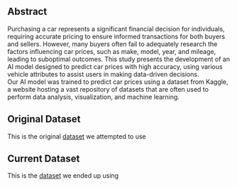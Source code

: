 ## Abstract <br>
Purchasing a car represents a significant financial decision for individuals, requiring accurate pricing to ensure informed transactions for both buyers and sellers. However, many buyers often fail to adequately research the factors influencing car prices, 
such as make, model, year, and mileage, leading to suboptimal outcomes. This study presents the development of an AI model designed to predict car prices with high accuracy, using various vehicle attributes to assist users in making data-driven decisions.
<br>
Our AI model was trained to predict car prices using a dataset from Kaggle, a website hosting a vast repository of datasets that are often used to perform data analysis, visualization, and machine learning. 

## Original Dataset 
This is the original [dataset](used_cars.csv) we attempted to use 

## Current Dataset
This is the [dataset](used_cars_clean.csv) we ended up using
